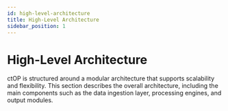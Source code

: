 ```yaml
---
id: high-level-architecture
title: High-Level Architecture
sidebar_position: 1
---
```


# High-Level Architecture

ctOP is structured around a modular architecture that supports scalability and flexibility. This section describes the overall architecture, including the main components such as the data ingestion layer, processing engines, and output modules.

